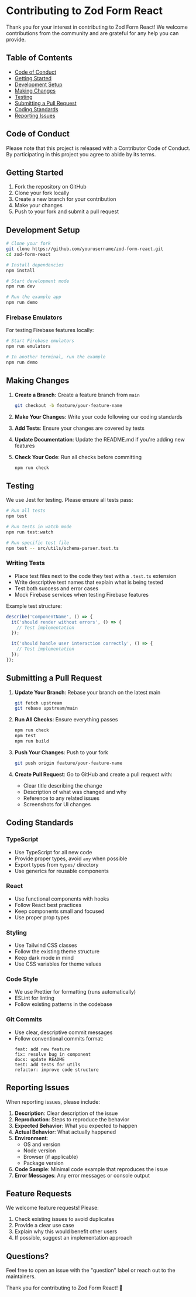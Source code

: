 # Contributing to Zod Form React

Thank you for your interest in contributing to Zod Form React! We welcome contributions from the community and are grateful for any help you can provide.

## Table of Contents

- [Code of Conduct](#code-of-conduct)
- [Getting Started](#getting-started)
- [Development Setup](#development-setup)
- [Making Changes](#making-changes)
- [Testing](#testing)
- [Submitting a Pull Request](#submitting-a-pull-request)
- [Coding Standards](#coding-standards)
- [Reporting Issues](#reporting-issues)

## Code of Conduct

Please note that this project is released with a Contributor Code of Conduct. By participating in this project you agree to abide by its terms.

## Getting Started

1. Fork the repository on GitHub
2. Clone your fork locally
3. Create a new branch for your contribution
4. Make your changes
5. Push to your fork and submit a pull request

## Development Setup

```bash
# Clone your fork
git clone https://github.com/yourusername/zod-form-react.git
cd zod-form-react

# Install dependencies
npm install

# Start development mode
npm run dev

# Run the example app
npm run demo
```

### Firebase Emulators

For testing Firebase features locally:

```bash
# Start Firebase emulators
npm run emulators

# In another terminal, run the example
npm run demo
```

## Making Changes

1. **Create a Branch**: Create a feature branch from `main`
   ```bash
   git checkout -b feature/your-feature-name
   ```

2. **Make Your Changes**: Write your code following our coding standards

3. **Add Tests**: Ensure your changes are covered by tests

4. **Update Documentation**: Update the README.md if you're adding new features

5. **Check Your Code**: Run all checks before committing
   ```bash
   npm run check
   ```

## Testing

We use Jest for testing. Please ensure all tests pass:

```bash
# Run all tests
npm test

# Run tests in watch mode
npm run test:watch

# Run specific test file
npm test -- src/utils/schema-parser.test.ts
```

### Writing Tests

- Place test files next to the code they test with a `.test.ts` extension
- Write descriptive test names that explain what is being tested
- Test both success and error cases
- Mock Firebase services when testing Firebase features

Example test structure:
```typescript
describe('ComponentName', () => {
  it('should render without errors', () => {
    // Test implementation
  });

  it('should handle user interaction correctly', () => {
    // Test implementation
  });
});
```

## Submitting a Pull Request

1. **Update Your Branch**: Rebase your branch on the latest main
   ```bash
   git fetch upstream
   git rebase upstream/main
   ```

2. **Run All Checks**: Ensure everything passes
   ```bash
   npm run check
   npm test
   npm run build
   ```

3. **Push Your Changes**: Push to your fork
   ```bash
   git push origin feature/your-feature-name
   ```

4. **Create Pull Request**: Go to GitHub and create a pull request with:
   - Clear title describing the change
   - Description of what was changed and why
   - Reference to any related issues
   - Screenshots for UI changes

## Coding Standards

### TypeScript

- Use TypeScript for all new code
- Provide proper types, avoid `any` when possible
- Export types from `types/` directory
- Use generics for reusable components

### React

- Use functional components with hooks
- Follow React best practices
- Keep components small and focused
- Use proper prop types

### Styling

- Use Tailwind CSS classes
- Follow the existing theme structure
- Keep dark mode in mind
- Use CSS variables for theme values

### Code Style

- We use Prettier for formatting (runs automatically)
- ESLint for linting
- Follow existing patterns in the codebase

### Git Commits

- Use clear, descriptive commit messages
- Follow conventional commits format:
  ```
  feat: add new feature
  fix: resolve bug in component
  docs: update README
  test: add tests for utils
  refactor: improve code structure
  ```

## Reporting Issues

When reporting issues, please include:

1. **Description**: Clear description of the issue
2. **Reproduction**: Steps to reproduce the behavior
3. **Expected Behavior**: What you expected to happen
4. **Actual Behavior**: What actually happened
5. **Environment**: 
   - OS and version
   - Node version
   - Browser (if applicable)
   - Package version
6. **Code Sample**: Minimal code example that reproduces the issue
7. **Error Messages**: Any error messages or console output

## Feature Requests

We welcome feature requests! Please:

1. Check existing issues to avoid duplicates
2. Provide a clear use case
3. Explain why this would benefit other users
4. If possible, suggest an implementation approach

## Questions?

Feel free to open an issue with the "question" label or reach out to the maintainers.

Thank you for contributing to Zod Form React! 🎉
